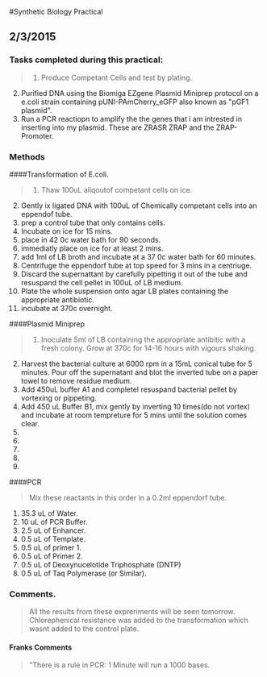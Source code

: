 #Synthetic Biology Practical 
## 2/3/2015 
### Tasks completed during this practical:
>1. Produce Competant Cells and test by plating. 
2. Purified DNA using the Biomiga EZgene Plasmid Miniprep protocol on a e.coli strain containing pUNI-PAmCherry_eGFP also known as "pGF1 plasmid".
3. Run a PCR reactiopn to amplify the the genes that i am intrested in inserting into my plasmid. These are ZRASR ZRAP and the ZRAP-Promoter.

### Methods
####Transformation of E.coli.
>1. Thaw 100uL aliqoutof competant cells on ice.
2. Gently ix ligated DNA with 100uL of Chemically competant cells into an eppendof tube.
3. prep a control tube that only contains cells.
4. Incubate on ice for 15 mins.
5. place in 42 0c water bath for 90 seconds.
6. immediatly place on ice for at least 2 mins.
7. add 1ml of LB broth and incubate at a 37 0c water bath for 60 minutes.
8. Centrifuge the eppendorf tube at top speed for 3 mins in a centriuge.
9. Discard the supernattant by carefully pipetting it out of the tube and resuspand the cell pellet in 100uL of LB medium. 
10. Plate the whole suspension onto agar LB plates containing the appropriate antibiotic.
11. incubate at 370c overnight. 

####Plasmid Miniprep 
>1. Inoculate 5ml of LB containing the appropriate antibitic with a fresh colony. Grow at 370c for 14-16 hours with vigours shaking. 
2. Harvest the bacterial culture at 6000 rpm in a 15mL conical tube for 5 minutes. Pour off the supernatant  and blot the inverted tube on a paper towel to remove residue medium.
3. Add 450uL buffer A1 and completel resuspand bacterial pellet by vortexing or pippeting. 
4. Add 450 uL Buffer B1, mix gently by inverting 10 times(do not vortex) and incubate at room tempreture for 5 mins until the solution comes clear.
5.
6.
7.
8.
9.

####PCR
> Mix these reactants in  this order in a 0.2ml eppendorf tube.
1. 35.3 uL of Water.
2. 10 uL of PCR Buffer.
3. 2.5 uL of Enhancer.
4. 0.5 uL of Template.
5. 0.5 uL of primer 1.
6. 0.5 uL of Primer 2.
7. 0.5 uL of Deoxynucelotide Triphosphate (DNTP)
8. 0.5 uL of Taq Polymerase (or Similar). 

### Comments.
> All the results from these expreriments will be seen tomorrow. 
Chlorephenical resistance was added to the transformation which wasnt added to the control plate.
#### Franks Comments
> "There is a rule in PCR: 1 Minute will run a 1000 bases. 


